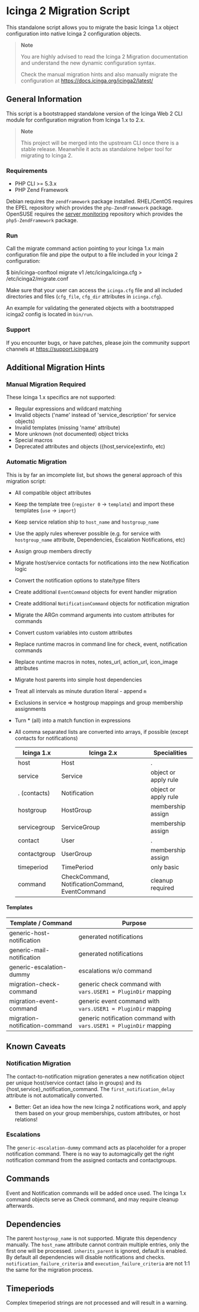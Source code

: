 # Icinga 2 Migration Script

This standalone script allows you to migrate the basic Icinga 1.x
object configuration into native Icinga 2 configuration objects.

> **Note**
>
> You are highly advised to read the Icinga 2 Migration documentation
> and understand the new dynamic configuration syntax.
>
> Check the manual migration hints and also manually migrate the
> configuration at https://docs.icinga.org/icinga2/latest/

## General Information

This script is a bootstrapped standalone version of the Icinga Web 2 CLI
module for configuration migration from Icinga 1.x to 2.x.

> **Note**
>
> This project will be merged into the upstream CLI once there is
> a stable release. Meanwhile it acts as standalone helper tool
> for migrating to Icinga 2.

### Requirements

* PHP CLI >= 5.3.x
* PHP Zend Framework

Debian requires the `zendframework` package installed.
RHEL/CentOS requires the EPEL repository which provides the `php-ZendFramework`
package.
OpenSUSE requires the [server monitoring](https://build.opensuse.org/project/show/server:monitoring)
repository which provides the `php5-ZendFramework` package.

### Run

Call the migrate command action pointing to your Icinga 1.x main
configuration file and pipe the output to a file included in your
Icinga 2 configuration:

 $ bin/icinga-conftool migrate v1 /etc/icinga/icinga.cfg > /etc/icinga2/migrate.conf

Make sure that your user can access the `icinga.cfg` file and all included
directories and files (`cfg_file`, `cfg_dir` attributes in `icinga.cfg`).

An example for validating the generated objects with a bootstrapped icinga2
config is located in `bin/run`.

### Support

If you encounter bugs, or have patches, please join the community
support channels at https://support.icinga.org

## Additional Migration Hints

### Manual Migration Required

These Icinga 1.x specifics are not supported:

* Regular expressions and wildcard matching
* Invalid objects ('name' instead of 'service\_description' for service objects)
* Invalid templates (missing 'name' attribute)
* More unknown (not documented) object tricks
* Special macros
* Deprecated attributes and objects ({host,service}extinfo, etc)


### Automatic Migration

This is by far an imcomplete list, but shows the general approach of
this migration script:

* All compatible object attributes
* Keep the template tree (`register 0` -> `template`) and import these templates (`use` -> `import`)
* Keep service relation ship to `host_name` and `hostgroup_name`
* Use the apply rules wherever possible (e.g. for service with `hostgroup_name` attribute, Dependencies, Escalation Notifications, etc)
* Assign group members directly
* Migrate host/service contacts for notifications into the new Notification logic
* Convert the notification options to state/type filters
* Create additional `EventCommand` objects for event handler migration
* Create additional `NotificationCommand` objects for notification migration
* Migrate the ARGn command arguments into custom attributes for commands
* Convert custom variables into custom attributes
* Replace runtime macros in command line for check, event, notification commands
* Replace runtime macros in notes, notes\_url, action\_url, icon\_image attributes
* Migrate host parents into simple host dependencies
* Treat all intervals as minute duration literal - append `m`
* Exclusions in service => hostgroup mappings and group membership assignments
* Turn * (all) into a match function in expressions
* All comma separated lists are converted into arrays, if possible (except contacts for notifications)

  Icinga 1.x 	| Icinga 2.x						| Specialities
  --------------|-------------------------------------------------------|---------------
  host		| Host							| .
  service	| Service						| object or apply rule
  . (contacts)  | Notification						| object or apply rule
  hostgroup     | HostGroup						| membership assign
  servicegroup  | ServiceGroup						| membership assign
  contact	| User							| .
  contactgroup  | UserGroup						| membership assign
  timeperiod    | TimePeriod						| only basic
  command       | CheckCommand, NotificationCommand, EventCommand	| cleanup required

#### Templates

  Template / Command		| Purpose
  ------------------------------|------------------------------
  generic-host-notification	| generated notifications
  generic-mail-notification	| generated notifications
  generic-escalation-dummy	| escalations w/o command
  migration-check-command	| generic check command with `vars.USER1 = PluginDir` mapping
  migration-event-command	| generic event command with `vars.USER1 = PluginDir` mapping
  migration-notification-command | generic notification command with `vars.USER1 = PluginDir` mapping


## Known Caveats

### Notification Migration

The contact-to-notification migration generates a new notification object
per unique host/service contact (also in groups) and its
{host,service}_notification_command.
The `first_notification_delay` attribute is not automatically converted.

* Better: Get an idea how the new Icinga 2 notifications work, and
apply them based on your group memberships, custom attributes, or host
relations!

### Escalations

The `generic-escalation-dummy` command acts as placeholder for a proper
notification command. There is no way to automagically get the right
notification command from the assigned contacts and contactgroups.

## Commands

Event and Notification commands will be added once used. The Icinga 1.x
command objects serve as Check command, and may require cleanup afterwards.

## Dependencies

The parent `hostgroup_name` is not supported. Migrate this dependency
manually. The `host_name` attribute cannot contrain multiple entries, only
the first one will be processed. `inherits_parent` is ignored, default
is enabled.
By default all dependencies will disable notifications and checks.
`notification_failure_criteria` and `execution_failure_criteria` are not
1:1 the same for the migration process.

## Timeperiods

Complex timeperiod strings are not processed and will result in a warning.
